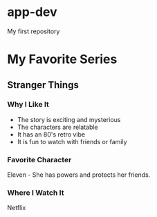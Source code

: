 # app-dev
My first repository

# My Favorite Series

## Stranger Things

### Why I Like It
- The story is exciting and mysterious
- The characters are relatable
- It has an 80's retro vibe
- It is fun to watch with friends or family

### Favorite Character
Eleven - She has powers and protects her friends.

### Where I Watch It
Netflix
